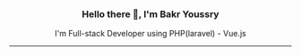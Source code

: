 <h3 align="center">Hello there 👋, I'm Bakr Youssry</h3>
<p align="center">I'm Full-stack Developer using PHP(laravel) - Vue.js</p>
<hr>
<br/><br/><br/><br/><br/><br/><br/><br/>
